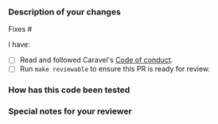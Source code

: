 
### Description of your changes

<!--

Briefly describe what this pull request does. We love pull requests that have a clear purpose. If yours fix an issue,
please uncomment the below line to indicate which issue your PR fixes, for example
"Fixes #500":

-->

Fixes #

I have:

- [ ] Read and followed Caravel's [Code of conduct](https://github.com/Azure/k8s-work-api/blob/master/code-of-conduct.md).
- [ ] Run `make reviewable` to ensure this PR is ready for review.

### How has this code been tested

<!--
Before reviewers can be confident in the correctness of this pull request, it needs to tested and shown to be correct.
Briefly describe the testing that has already been done or which is planned for this change.
-->


### Special notes for your reviewer

<!--

Be sure to direct your reviewers' attention to anything that needs special consideration.

-->